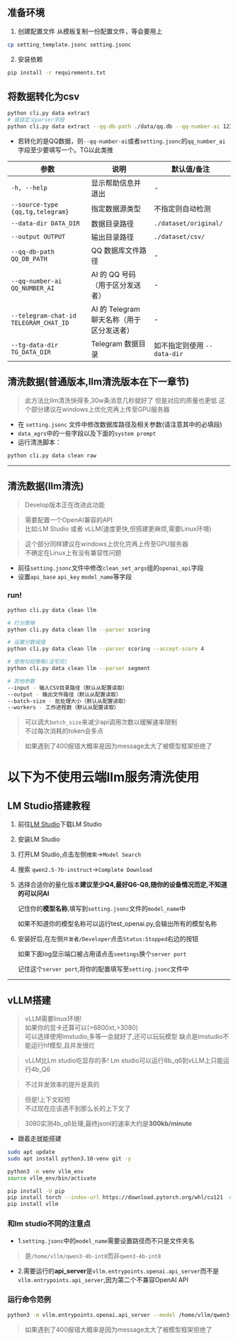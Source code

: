 ## 准备环境

1. 创建配置文件
从模板复制一份配置文件，等会要用上
```bash
cp setting_template.jsonc setting.jsonc
```

2. 安装依赖
```bash
pip install -r requirements.txt
```

## 将数据转化为csv
```bash
python cli.py data extract
# 或自定义parser字段
python cli.py data extract --qq-db-path ./data/qq.db --qq-number-ai 1234567890 --output ./dataset/csv
```
* 若转化的是QQ数据，则`--qq-number-ai`或者`setting.jsonc`的`qq_number_ai`字段至少要填写一个。TG以此类推

| 参数 | 说明 | 默认值/备注 |
|------|------|-------------|
| `-h, --help` | 显示帮助信息并退出 | - |
| `--source-type {qq,tg,telegram}` | 指定数据源类型 | 不指定则自动检测 |
| `--data-dir DATA_DIR` | 数据目录路径 | `./dataset/original/` |
| `--output OUTPUT` | 输出目录路径 | `./dataset/csv/` |
| `--qq-db-path QQ_DB_PATH` | QQ 数据库文件路径 | - |
| `--qq-number-ai QQ_NUMBER_AI` | AI 的 QQ 号码（用于区分发送者） | - |
| `--telegram-chat-id TELEGRAM_CHAT_ID` | AI 的 Telegram 聊天名称（用于区分发送者） | - |
| `--tg-data-dir TG_DATA_DIR` | Telegram 数据目录 | 如不指定则使用 `--data-dir` |


## 清洗数据(普通版本,llm清洗版本在下一章节)
> 此方法比llm清洗快得多,30w条消息几秒就好了
> 但是对应的质量也更低
> 这个部分建议在windows上优化完再上传至GPU服务器  

* 在 `setting.jsonc` 文件中修改数据库路径及相关参数(请注意其中的必填段)
* `data_agrs`中的一些字段以及下面的`system prompt`
* 运行清洗脚本：

```bash
python cli.py data clean raw
```
---
## 清洗数据(llm清洗)
> Develop版本正在改进此功能  

> 需要配置一个OpenAI兼容的API  
> 比如:LM Studio 或者 vLLM(速度更快,但搭建更麻烦,需要Linux环境)  

> 这个部分同样建议在windows上优化完再上传至GPU服务器  
> 不确定在Linux上有没有兼容性问题

* 前往`setting.jsonc`文件中修改`clean_set_args`组的`openai_api`字段
* 设置`api_base` `api_key` `model_name`等字段

### run!
```bash
python cli.py data clean llm

# 打分策略
python cli.py data clean llm --parser scoring

# 设置分数阈值
python cli.py data clean llm --parser scoring --accept-score 4

# 使用句段策略(没写完)
python cli.py data clean llm --parser segment

# 其他参数
--input - 输入CSV目录路径（默认从配置读取）
--output - 输出文件路径（默认从配置读取）
--batch-size - 批处理大小（默认从配置读取）
--workers - 工作进程数（默认从配置读取）
```
> 可以调大`betch_size`来减少api调用次数以缓解速率限制  
> 不过每次消耗的token会多点  

> 如果遇到了400报错大概率是因为message太大了被模型框架拒绝了

# 以下为不使用云端llm服务清洗使用

## LM Studio搭建教程
1. 前往[LM Studio](https://lmstudio.ai/)下载LM Studio
2. 安装LM Studio
3. 打开LM Studio,点击左侧`搜索`->`Model Search`
4. 搜索 `qwen2.5-7b-instruct`->`Complete Download`  
5. 选择合适你的量化版本**建议至少Q4,最好Q6-Q8,随你的设备情况而定,不知道的可以问AI**

    记住你的**模型名称**,填写到`setting.jsonc`文件的`model_name`中

    如果不知道你的模型名称可以运行test_openai.py,会输出所有的模型名称
6. 安装好后,在左侧`开发者/Developer`点击`Status:Stopped`右边的按钮

    如果下面log显示端口被占用请点击`seetings`换个`server port`

    记住这个`server port`,将你的配置填写至`setting.jsonc`文件中


---

## vLLM搭建
> vLLM需要linux环境!  
> 如果你的显卡还算可以(>6800xt,>3080)  
> 可以选择使用lmstudio,多等一会就好了,还可以玩玩模型
> 缺点是lmstudio不能运行hf模型,且并发很烂

> vLLM比Lm studio吃显存的多! Lm studio可以运行8b_q6到vLLM上只能运行4b_Q6

> 不过并发效率的提升是真的

> 但是!上下文较短  
> 不过现在应该遇不到那么长的上下文了

> 3080实测4b_q6处理,最终jsonl的速率大约是**300kb/minute**
* 跟着走就能搭建  
```bash
sudo apt update
sudo apt install python3.10-venv git -y

python3 -m venv vllm_env
source vllm_env/bin/activate

pip install -U pip
pip install torch --index-url https://download.pytorch.org/whl/cu121  # 如果你用CUDA
pip install vllm
```

### 和lm studio不同的注意点
*   1.`setting.jsonc`中的`model_name`需要设置路径而不只是文件夹名
> 是`/home/vllm/qwen3-4b-int8`而非`qwen3-4b-int8`  
*  2.需要运行的**api_server**是`vllm.entrypoints.openai.api_server`而不是`vllm.entrypoints.api_server`,因为第二个不兼容OpenAI API
  
### 运行命令范例
``` bash v
python3 -m vllm.entrypoints.openai.api_server --model /home/vllm/qwen3-4b-int8 --gpu-memory-utilization 0.7 --max-model-len 10240 --max-num-seqs 4 --max-num-batched-tokens 2048 --dtype auto
```
> 如果遇到了400报错大概率是因为message太大了被模型框架拒绝了

